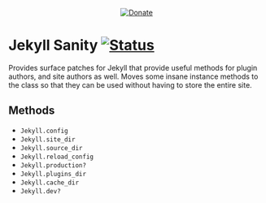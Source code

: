 [1]: https://travis-ci.org/envygeeks/jekyll-sanity

<p align=center>
  <a href=https://goo.gl/BhrgjW>
    <img src=https://envygeeks.io/badges/paypal-large_1.png alt=Donate>
  </a>
</div>

# Jekyll Sanity [![Status](https://travis-ci.org/envygeeks/jekyll-sanity.svg?branch=master)][1]

Provides surface patches for Jekyll that provide useful methods for plugin authors, and site authors as well.  Moves some insane instance methods to the class so that they can be used without having to store the entire site.

## Methods

* `Jekyll.config`
* `Jekyll.site_dir`
* `Jekyll.source_dir`
* `Jekyll.reload_config`
* `Jekyll.production?`
* `Jekyll.plugins_dir`
* `Jekyll.cache_dir`
* `Jekyll.dev?`
